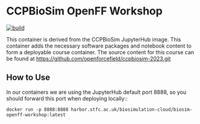 CCPBioSim OpenFF Workshop
=========================

[![build](https://github.com/jimboid/biosim-openff-workshop/actions/workflows/build.yml/badge.svg?branch=main)](https://github.com/jimboid/biosim-openff-workshop/actions/workflows/build.yml)

This container is derived from the CCPBioSim JupyterHub image. This container
adds the necessary software packages and notebook content to form a deployable
course container. The source content for this course can be found at
https://github.com/openforcefield/ccpbiosim-2023.git

How to Use
----------

In our containers we are using the JupyterHub default port 8888, so you should
forward this port when deploying locally::

    docker run -p 8888:8888 harbor.stfc.ac.uk/biosimulation-cloud/biosim-openff-workshop:latest
